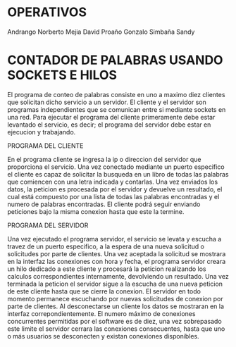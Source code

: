# OPERATIVOS

Andrango Norberto
Mejia David
Proaño Gonzalo
Simbaña Sandy


# CONTADOR DE PALABRAS USANDO SOCKETS E HILOS

El programa de conteo de palabras consiste en uno a maximo diez clientes que solicitan dicho servicio a un servidor.
El cliente y el servidor son programas independientes que se comunican entre si mediante sockets en una red.
Para ejecutar el programa del cliente primeramente debe estar levantado el servicio, es decir; el programa
del servidor debe estar en ejecucion y trabajando. 

PROGRAMA DEL CLIENTE

En el programa cliente se ingresa la ip o direccion del servidor que proporciona el servicio.
Una vez conectado mediante un puerto especifico el cliente es capaz de solicitar la busqueda 
en un libro de todas las palabras que comiencen con una letra indicada y contarlas.
Una vez enviados los datos, la peticion es procesada por el servidor y devuelve un resultado, el cual está compuesto
por una lista de todas las palabras encontradas y el numero de palabras encontradas.
El cliente podrá seguir enviando peticiones bajo la misma conexion hasta que este la termine.

PROGRAMA DEL SERVIDOR

Una vez ejecutado el programa servidor, el servicio se levata y escucha a travez de un puerto especifico, 
a la espera de una nueva solicitud o solicitudes por parte de clientes.
Una vez aceptada la solicitud se mostrara en la interfaz las conexiones con hora y fecha,
el programa servidor creara un hilo dedicado a este cliente y procesará la peticion realizando los calculos correspondientes 
internamente, devolviendo un resultado. Una vez terminada la peticion el servidor sigue a la escucha de una nueva peticion de
este cliente hasta que se cierre la conexion. 
El servidor en todo momento permanece escuchando por nuevas solicitudes de conexion por parte de clientes.
Al desconectarse un cliente los datos se mostraran en la interfaz correpondientemente.
El numero máximo de conexiones concurrentes permitidas por el software es de diez, una vez sobrepasado este limite
el servidor cerrara las conexiones consecuentes, hasta que uno o más usuarios se desconecten y existan conexiones disponibles.
